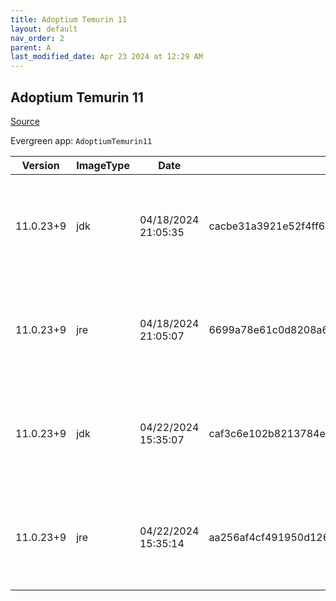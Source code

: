 ```yaml
---
title: Adoptium Temurin 11
layout: default
nav_order: 2
parent: A
last_modified_date: Apr 23 2024 at 12:29 AM
---
```


## Adoptium Temurin 11

[Source](https://adoptium.net/)

Evergreen app: `AdoptiumTemurin11`

| Version   | ImageType | Date                | Checksum                                                         | Size      | Architecture | Type | URI                                                                                                                                                                                                                                                                          |
| --------- | --------- | ------------------- | ---------------------------------------------------------------- | --------- | ------------ | ---- | ---------------------------------------------------------------------------------------------------------------------------------------------------------------------------------------------------------------------------------------------------------------------------- |
| 11.0.23+9 | jdk       | 04/18/2024 21:05:35 | cacbe31a3921e52f4ff6d031d6f37d8a7c58f20a136fccf1754565f8aa403ed8 | 175407104 | x64          | msi  | [https://github.com/adoptium/temurin11-binaries/releases/download/jdk-11.0.23%2B9/OpenJDK11U-jdk_x64_windows_hotspot_11.0.23_9.msi](https://github.com/adoptium/temurin11-binaries/releases/download/jdk-11.0.23%2B9/OpenJDK11U-jdk_x64_windows_hotspot_11.0.23_9.msi)       |
| 11.0.23+9 | jre       | 04/18/2024 21:05:07 | 6699a78e61c0d8208a6d43a3b4590fbabf77bb1c1b8b30d8140e62804fa286cb | 31502336  | x64          | msi  | [https://github.com/adoptium/temurin11-binaries/releases/download/jdk-11.0.23%2B9/OpenJDK11U-jre_x64_windows_hotspot_11.0.23_9.msi](https://github.com/adoptium/temurin11-binaries/releases/download/jdk-11.0.23%2B9/OpenJDK11U-jre_x64_windows_hotspot_11.0.23_9.msi)       |
| 11.0.23+9 | jdk       | 04/22/2024 15:35:07 | caf3c6e102b8213784eb4e6fdcb50967fde3e3018e8aa171f97a8854ec4fc49e | 157294592 | x86          | msi  | [https://github.com/adoptium/temurin11-binaries/releases/download/jdk-11.0.23%2B9/OpenJDK11U-jdk_x86-32_windows_hotspot_11.0.23_9.msi](https://github.com/adoptium/temurin11-binaries/releases/download/jdk-11.0.23%2B9/OpenJDK11U-jdk_x86-32_windows_hotspot_11.0.23_9.msi) |
| 11.0.23+9 | jre       | 04/22/2024 15:35:14 | aa256af4cf491950d126374182322b617156719a7627f5b46f411ab90bf01377 | 27480064  | x86          | msi  | [https://github.com/adoptium/temurin11-binaries/releases/download/jdk-11.0.23%2B9/OpenJDK11U-jre_x86-32_windows_hotspot_11.0.23_9.msi](https://github.com/adoptium/temurin11-binaries/releases/download/jdk-11.0.23%2B9/OpenJDK11U-jre_x86-32_windows_hotspot_11.0.23_9.msi) |
